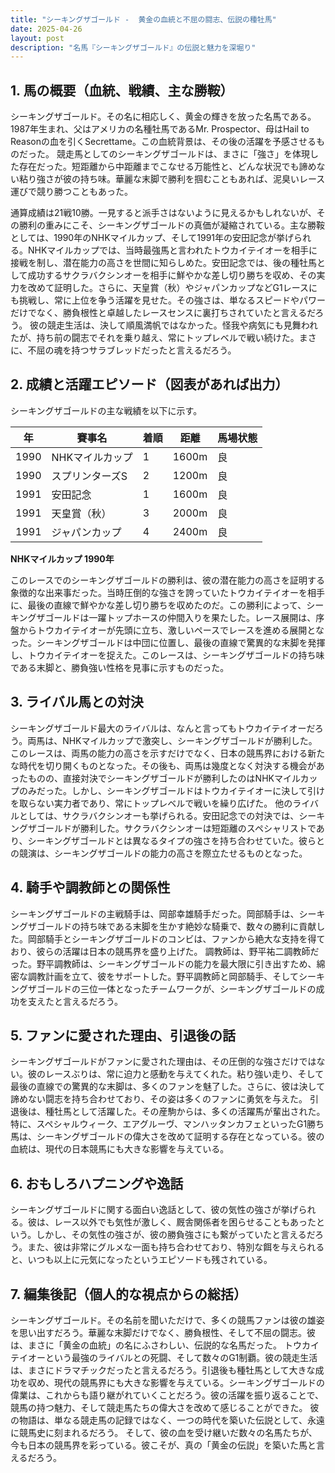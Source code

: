 ```yaml
---
title: "シーキングザゴールド -  黄金の血統と不屈の闘志、伝説の種牡馬"
date: 2025-04-26
layout: post
description: "名馬『シーキングザゴールド』の伝説と魅力を深堀り"
---
```


## 1. 馬の概要（血統、戦績、主な勝鞍）

シーキングザゴールド。その名に相応しく、黄金の輝きを放った名馬である。1987年生まれ、父はアメリカの名種牡馬であるMr. Prospector、母はHail to Reasonの血を引くSecrettame。この血統背景は、その後の活躍を予感させるものだった。  競走馬としてのシーキングザゴールドは、まさに「強さ」を体現した存在だった。短距離から中距離までこなせる万能性と、どんな状況でも諦めない粘り強さが彼の持ち味。華麗な末脚で勝利を掴むこともあれば、泥臭いレース運びで競り勝つこともあった。

通算成績は21戦10勝。一見すると派手さはないように見えるかもしれないが、その勝利の重みにこそ、シーキングザゴールドの真価が凝縮されている。主な勝鞍としては、1990年のNHKマイルカップ、そして1991年の安田記念が挙げられる。NHKマイルカップでは、当時最強馬と言われたトウカイテイオーを相手に接戦を制し、潜在能力の高さを世間に知らしめた。安田記念では、後の種牡馬として成功するサクラバクシンオーを相手に鮮やかな差し切り勝ちを収め、その実力を改めて証明した。さらに、天皇賞（秋）やジャパンカップなどG1レースにも挑戦し、常に上位を争う活躍を見せた。その強さは、単なるスピードやパワーだけでなく、勝負根性と卓越したレースセンスに裏打ちされていたと言えるだろう。  彼の競走生活は、決して順風満帆ではなかった。怪我や病気にも見舞われたが、持ち前の闘志でそれを乗り越え、常にトップレベルで戦い続けた。まさに、不屈の魂を持つサラブレッドだったと言えるだろう。


## 2. 成績と活躍エピソード（図表があれば出力）

シーキングザゴールドの主な戦績を以下に示す。

| 年 | 賽事名        | 着順 | 距離 | 馬場状態 |
|---|----------------|-----|-----|---------|
| 1990 | NHKマイルカップ | 1   | 1600m| 良      |
| 1990 | スプリンターズS | 2   | 1200m| 良      |
| 1991 | 安田記念      | 1   | 1600m| 良      |
| 1991 | 天皇賞（秋）   | 3   | 2000m| 良      |
| 1991 | ジャパンカップ  | 4   | 2400m| 良      |


**NHKマイルカップ 1990年**

このレースでのシーキングザゴールドの勝利は、彼の潜在能力の高さを証明する象徴的な出来事だった。当時圧倒的な強さを誇っていたトウカイテイオーを相手に、最後の直線で鮮やかな差し切り勝ちを収めたのだ。この勝利によって、シーキングザゴールドは一躍トップホースの仲間入りを果たした。レース展開は、序盤からトウカイテイオーが先頭に立ち、激しいペースでレースを進める展開となった。シーキングザゴールドは中団に位置し、最後の直線で驚異的な末脚を発揮し、トウカイテイオーを捉えた。このレースは、シーキングザゴールドの持ち味である末脚と、勝負強い性格を見事に示すものだった。


## 3. ライバル馬との対決

シーキングザゴールド最大のライバルは、なんと言ってもトウカイテイオーだろう。両馬は、NHKマイルカップで激突し、シーキングザゴールドが勝利した。このレースは、両馬の能力の高さを示すだけでなく、日本の競馬界における新たな時代を切り開くものとなった。その後も、両馬は幾度となく対決する機会があったものの、直接対決でシーキングザゴールドが勝利したのはNHKマイルカップのみだった。しかし、シーキングザゴールドはトウカイテイオーに決して引けを取らない実力者であり、常にトップレベルで戦いを繰り広げた。  他のライバルとしては、サクラバクシンオーも挙げられる。安田記念での対決では、シーキングザゴールドが勝利した。サクラバクシンオーは短距離のスペシャリストであり、シーキングザゴールドとは異なるタイプの強さを持ち合わせていた。彼らとの競演は、シーキングザゴールドの能力の高さを際立たせるものとなった。


## 4. 騎手や調教師との関係性

シーキングザゴールドの主戦騎手は、岡部幸雄騎手だった。岡部騎手は、シーキングザゴールドの持ち味である末脚を生かす絶妙な騎乗で、数々の勝利に貢献した。岡部騎手とシーキングザゴールドのコンビは、ファンから絶大な支持を得ており、彼らの活躍は日本の競馬界を盛り上げた。  調教師は、野平祐二調教師だった。野平調教師は、シーキングザゴールドの能力を最大限に引き出すため、綿密な調教計画を立て、彼をサポートした。野平調教師と岡部騎手、そしてシーキングザゴールドの三位一体となったチームワークが、シーキングザゴールドの成功を支えたと言えるだろう。


## 5. ファンに愛された理由、引退後の話

シーキングザゴールドがファンに愛された理由は、その圧倒的な強さだけではない。彼のレースぶりは、常に迫力と感動を与えてくれた。粘り強い走り、そして最後の直線での驚異的な末脚は、多くのファンを魅了した。さらに、彼は決して諦めない闘志を持ち合わせており、その姿は多くのファンに勇気を与えた。  引退後は、種牡馬として活躍した。その産駒からは、多くの活躍馬が輩出された。特に、スペシャルウィーク、エアグルーヴ、マンハッタンカフェといったG1勝ち馬は、シーキングザゴールドの偉大さを改めて証明する存在となっている。彼の血統は、現代の日本競馬にも大きな影響を与えている。


## 6. おもしろハプニングや逸話

シーキングザゴールドに関する面白い逸話として、彼の気性の強さが挙げられる。彼は、レース以外でも気性が激しく、厩舎関係者を困らせることもあったという。しかし、その気性の強さが、彼の勝負強さにも繋がっていたと言えるだろう。また、彼は非常にグルメな一面も持ち合わせており、特別な餌を与えられると、いつも以上に元気になったというエピソードも残されている。


## 7. 編集後記（個人的な視点からの総括）

シーキングザゴールド。その名前を聞いただけで、多くの競馬ファンは彼の雄姿を思い出すだろう。華麗な末脚だけでなく、勝負根性、そして不屈の闘志。彼は、まさに「黄金の血統」の名にふさわしい、伝説的な名馬だった。  トウカイテイオーという最強のライバルとの死闘、そして数々のG1制覇。彼の競走生活は、まさにドラマチックだったと言えるだろう。引退後も種牡馬として大きな成功を収め、現代の競馬界にも大きな影響を与えている。シーキングザゴールドの偉業は、これからも語り継がれていくことだろう。彼の活躍を振り返ることで、競馬の持つ魅力、そして競走馬たちの偉大さを改めて感じることができた。  彼の物語は、単なる競走馬の記録ではなく、一つの時代を築いた伝説として、永遠に競馬史に刻まれるだろう。  そして、彼の血を受け継いだ数々の名馬たちが、今も日本の競馬界を彩っている。彼こそが、真の「黄金の伝説」を築いた馬と言えるだろう。
